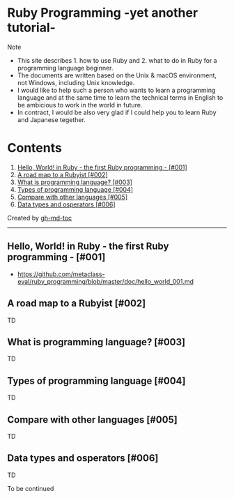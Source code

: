 # Ruby Programming -yet another tutorial-

Note
* This site describes 1. how to use Ruby and 2. what to do in Ruby for a programming language beginner. 
* The documents are written based on the Unix & macOS environment, not Windows, including Unix knowledge. 
* I would like to help such a person who wants to learn a programming language and at the same time to learn the technical terms in English to be ambicious to work in the world in future. 
* In contract, I would be also very glad if I could help you to learn Ruby and Japanese tegether. 

Contents
=================

1. [Hello, World\! in Ruby \- the first Ruby programming \- [\#001]](#hello-world-in-ruby---the-first-ruby-programming---001)
2. [A road map to a Rubyist [\#002]](#a-road-map-to-a-rubyist-002)
3. [What is programming language? [\#003]](#what-is-programming-language-003)
4. [Types of programming language [\#004]](#types-of-programming-language-004)
5. [Compare with other languages [\#005]](#compare-with-other-languages-005)
6. [Data types and osperators [\#006]](#data-types-and-osperators-006)

Created by [gh-md-toc](https://github.com/ekalinin/github-markdown-toc.go)

----

## Hello, World! in Ruby - the first Ruby programming - [#001]

* https://github.com/metaclass-eval/ruby_programming/blob/master/doc/hello_world_001.md

## A road map to a Rubyist [#002]

TD 

## What is programming language? [#003]

TD

## Types of programming language [#004]

TD

## Compare with other languages [#005]

TD

## Data types and osperators [#006]

TD

To be continued

